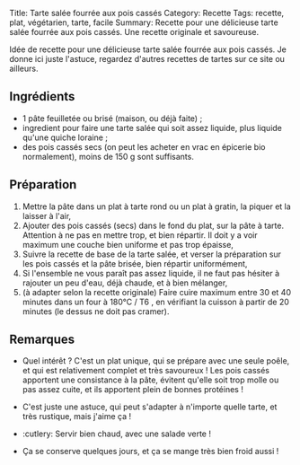 Title: Tarte salée fourrée aux pois cassés
Category: Recette
Tags: recette, plat, végétarien, tarte, facile
Summary: Recette pour une délicieuse tarte salée fourrée aux pois cassés. Une recette originale et savoureuse.

Idée de recette pour une délicieuse tarte salée fourrée aux pois cassés. Je donne ici juste l'astuce, regardez d'autres recettes de tartes sur ce site ou ailleurs.

## Ingrédients
- 1 pâte feuilletée ou brisé (maison, ou déjà faite) ;
- ingredient pour faire une tarte salée qui soit assez liquide, plus liquide qu'une quiche loraine ;
- des pois cassés secs (on peut les acheter en vrac en épicerie bio normalement), moins de 150 g sont suffisants.

## Préparation
1. Mettre la pâte dans un plat à tarte rond ou un plat à gratin, la piquer et la laisser à l'air,
2. Ajouter des pois cassés (secs) dans le fond du plat, sur la pâte à tarte. Attention à ne pas en mettre trop, et bien répartir. Il doit y a voir maximum une couche bien uniforme et pas trop épaisse,
3. Suivre la recette de base de la tarte salée, et verser la préparation sur les pois cassés et la pâte brisée, bien répartir uniformément,
4. Si l'ensemble ne vous paraît pas assez liquide, il ne faut pas hésiter à rajouter un peu d'eau, déjà chaude, et à bien mélanger,
5. (à adapter selon la recette originale) Faire cuire maximum entre 30 et 40 minutes dans un four à 180°C / T6 <i class="fa fa-thermometer-full" aria-hidden="true"></i>, en vérifiant la cuisson à partir de 20 minutes (le dessus ne doit pas cramer).

<!-- ## Photos -->
<!-- [![tarte-salee-fourree-aux-pois-casses-1.jpg]({static}images/tarte-salee-fourree-aux-pois-casses-1.jpg){width=40%}]({static}images/tarte-salee-fourree-aux-pois-casses-1.jpg) -->

## Remarques

- Quel intérêt ? C'est un plat unique, qui se prépare avec une seule poêle, et qui est relativement complet et très savoureux ! Les pois cassés apportent une consistance à la pâte, évitent qu'elle soit trop molle ou pas assez cuite, et ils apportent plein de bonnes protéines !
- C'est juste une astuce, qui peut s'adapter à n'importe quelle tarte, et très rustique, mais j'aime ça !

- :cutlery: Servir bien chaud, avec une salade verte !
- Ça se conserve quelques jours, et ça se mange très bien froid aussi !


